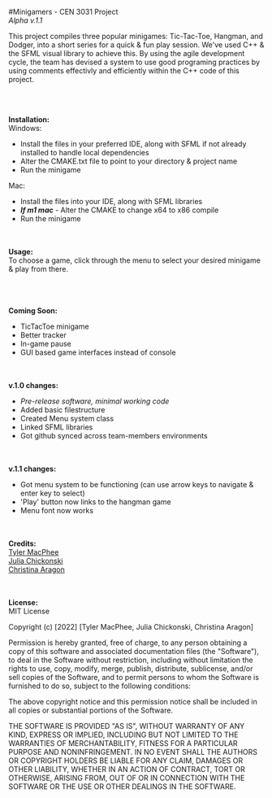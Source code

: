 #Minigamers - CEN 3031 Project  
_Alpha v.1.1_

This project compiles three popular minigames: Tic-Tac-Toe, Hangman, and Dodger, into a short series for a quick & fun play session. We've used C++ & the SFML visual library to achieve this. By using the agile development cycle, the team has devised a system to use good programing practices by using comments effectivly and efficiently within the C++ code of this project.

<br/><br/>

**Installation:**  
Windows:  
- Install the files in your preferred IDE, along with SFML if not already installed to handle local dependencies
- Alter the CMAKE.txt file to point to your directory & project name
- Run the minigame  

Mac:
- Install the files into your IDE, along with SFML libraries
- ***If m1 mac** -* Alter the CMAKE to change x64 to x86 compile  
- Run the minigame

<br/><br/>
**Usage:**  
To choose a game, click through the menu to select your desired minigame & play from there.
<br/><br/>

<br/><br/>
**Coming Soon:**  
- TicTacToe minigame
- Better tracker
- In-game pause
- GUI based game interfaces instead of console

<br/><br/>
**v.1.0 changes:**
- _Pre-release software, minimal working code_
- Added basic filestructure
- Created Menu system class
- Linked SFML libraries
- Got github synced across team-members environments

<br/><br/>
**v.1.1 changes:**
- Got menu system to be functioning (can use arrow keys to navigate & enter key to select)
- 'Play' button now links to the hangman game
- Menu font now works

<br/><br/>
**Credits:**  
[Tyler MacPhee](https://github.com/tjmacphee)  
[Julia Chickonski](https://github.com/juliachickonski)  
[Christina Aragon](https://github.com/csaragon1941)

<br/><br/>
**License:**  
MIT License

Copyright (c) [2022] [Tyler MacPhee, Julia Chickonski, Christina Aragon]

Permission is hereby granted, free of charge, to any person obtaining a copy
of this software and associated documentation files (the "Software"), to deal
in the Software without restriction, including without limitation the rights
to use, copy, modify, merge, publish, distribute, sublicense, and/or sell
copies of the Software, and to permit persons to whom the Software is
furnished to do so, subject to the following conditions:

The above copyright notice and this permission notice shall be included in all
copies or substantial portions of the Software.

THE SOFTWARE IS PROVIDED "AS IS", WITHOUT WARRANTY OF ANY KIND, EXPRESS OR
IMPLIED, INCLUDING BUT NOT LIMITED TO THE WARRANTIES OF MERCHANTABILITY,
FITNESS FOR A PARTICULAR PURPOSE AND NONINFRINGEMENT. IN NO EVENT SHALL THE
AUTHORS OR COPYRIGHT HOLDERS BE LIABLE FOR ANY CLAIM, DAMAGES OR OTHER
LIABILITY, WHETHER IN AN ACTION OF CONTRACT, TORT OR OTHERWISE, ARISING FROM,
OUT OF OR IN CONNECTION WITH THE SOFTWARE OR THE USE OR OTHER DEALINGS IN THE
SOFTWARE.
